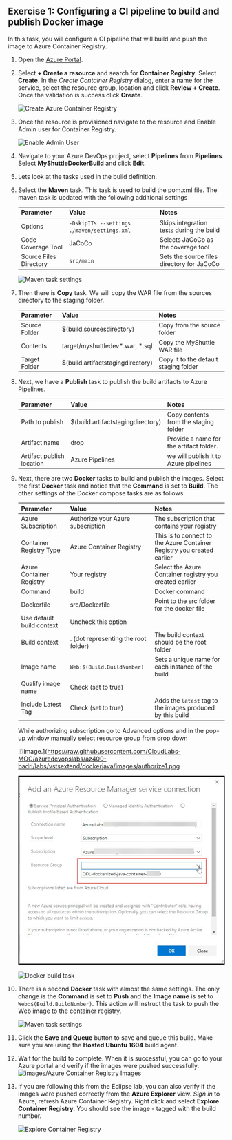 ## Exercise 1:  Configuring a CI pipeline to build and publish Docker image

In this task, you will configure a CI pipeline that will build and push the image to Azure Container Registry.

1. Open the <a href="https://portal.azure.com" target="_blank">Azure Portal</a>.

1. Select **+ Create a resource** and search for **Container Registry**. Select **Create**. In the *Create Container Registry* dialog, enter a name for the service, select the resource group, location and click **Review + Create**. Once the validation is success click **Create**.

    ![Create Azure Container Registry](images/createacr2.png)

1. Once the resource is provisioned navigate to the resource and Enable Admin user for Container Registry.

    ![Enable Admin User](images/acrenableadminuser.png)

1. Navigate to your Azure DevOps project, select **Pipelines** from **Pipelines**. Select **MyShuttleDockerBuild** and click **Edit**. 

1. Lets look at the tasks used in the build definition.

1. Select the **Maven** task. This task is used to build the pom.xml file. The maven task is updated with the following additional settings

    | Parameter | Value | Notes |
    | --------------- | ---------------------------- | ----------------------------------------------------------- |
    | Options | `-DskipITs --settings ./maven/settings.xml` | Skips integration tests during the build |
    |Code Coverage Tool | JaCoCo | Selects JaCoCo as the coverage tool |
    | Source Files Directory | `src/main` | Sets the source files directory for JaCoCo |

      ![Maven task settings](images/vsts-mavensettings.png)

1. Then there is **Copy** task. We will copy the WAR file from the sources directory to the staging folder.

    | Parameter | Value | Notes |
    | --------------- | ---------------------------- | ----------------------------------------------------------- |
    |Source Folder| $(build.sourcesdirectory)| Copy from the source folder|
    |Contents|target/myshuttledev*.war, *.sql| Copy the MyShuttle WAR file
    |Target Folder|$(build.artifactstagingdirectory)|Copy it to the default staging folder|

1.  Next, we have a **Publish** task to publish the build artifacts to Azure Pipelines.

    | Parameter | Value | Notes |
    | --------------- | ---------------------------- | ----------------------------------------------------------- |
    |Path to publish| $(build.artifactstagingdirectory)| Copy contents from the staging folder|
    |Artifact name|drop|Provide a name for the artifact folder.  |
    |Artifact publish location |Azure Pipelines|we will publish it to Azure pipelines|


1. Next, there are two **Docker** tasks to build and publish the images. Select the first **Docker** task and notice that the **Command** is set to **Build**. The other settings of the Docker compose tasks are as follows:

    | Parameter | Value | Notes |
    | --------------- | ---------------------------- | ------------------------------------------- |
    | Azure Subscription | Authorize your Azure subscription | The subscription that contains your registry |
    | Container Registry Type | Azure Container Registry | This is to connect to the Azure Container Registry you created earlier |
    | Azure Container Registry | Your registry | Select the Azure Container registry you created earlier |
    |Command|build|Docker command|
    |Dockerfile|src/Dockerfile|Point to the src folder for the docker file|
    |Use default build context|Uncheck this option|
    |Build context|. (dot representing the root folder)| The build context should be the root folder|
    |Image name| `Web:$(Build.BuildNumber)` | Sets a unique name for each instance of the build |
    |Qualify image name| Check (set to true)|   
    | Include Latest Tag | Check (set to true) | Adds the `latest` tag to the images produced by this build |
   While authorizing subscription go to Advanced options and in the pop-up window manually select resource group from drop down 

    ![Iimage.](https://raw.githubusercontent.com/CloudLabs-MOC/azuredevopslabs/az400-badri/labs/vstsextend/dockerjava/images/authorize1.png 

    ![Iimage.](https://raw.githubusercontent.com/CloudLabs-MOC/azuredevopslabs/az400-badri/labs/vstsextend/dockerjava/images/authorize2.png)

    ![Docker build task](images/dockerbuildtask.png)

1. There is a second **Docker** task with almost the same settings. The only change is the **Command** is set to **Push** and the **Image name** is set to  `Web:$(Build.BuildNumber)`. This action will instruct the task to push the Web image to the container registry.

      ![Maven task settings](images/dockerpublishtask.png)

1. Click the **Save and Queue** button to save and queue this build. Make sure you are using the **Hosted Ubuntu 1604** build agent.

1. Wait for the build to complete. When it is successful, you can go to your Azure portal and verify if the images were pushed successfully. 
    ![images/Azure Container Registry Images](images/portal-acrrepo2.png)

1. If you are following this from the Eclipse lab, you can also verify if the images were pushed correctly from the **Azure Explorer** view. *Sign in* to Azure, refresh Azure Container Registry. Right click and select **Explore Container Registry**. You should see the image - tagged with the build number.

    ![Explore Container Registry](images/exploreacr.png)

